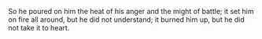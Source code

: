 So he poured on him the heat of his anger and the might of battle; it set him on fire all around, but he did not understand; it burned him up, but he did not take it to heart.

